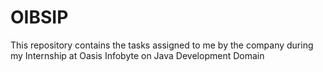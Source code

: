 # OIBSIP
This repository contains the tasks assigned to me by the company during my Internship at Oasis Infobyte on Java Development Domain
